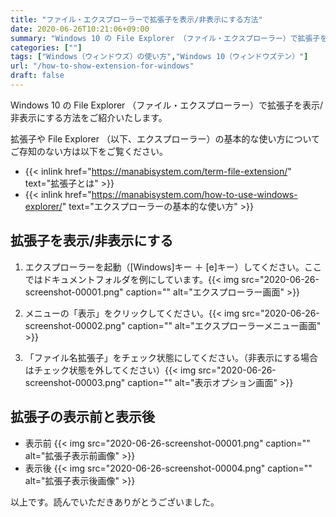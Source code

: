 ```yaml
---
title: "ファイル・エクスプローラーで拡張子を表示/非表示にする方法"
date: 2020-06-26T10:21:06+09:00
summary: "Windows 10 の File Explorer （ファイル・エクスプローラー）で拡張子を表示/非表示にする方法をご紹介いたします。"
categories: [""]
tags: ["Windows（ウィンドウズ）の使い方","Windows 10（ウィンドウズテン）"]
url: "/how-to-show-extension-for-windows"
draft: false
---
```


Windows 10 の File Explorer （ファイル・エクスプローラー）で拡張子を表示/非表示にする方法をご紹介いたします。

拡張子や File Explorer （以下、エクスプローラー）の基本的な使い方についてご存知のない方は以下をご覧ください。

- {{< inlink href="https://manabisystem.com/term-file-extension/" text="拡張子とは" >}}
- {{< inlink href="https://manabisystem.com/how-to-use-windows-explorer/" text="エクスプローラーの基本的な使い方" >}}

## 拡張子を表示/非表示にする

1. エクスプローラーを起動（[Windows]キー ＋ [e]キー）してください。ここではドキュメントフォルダを例にしています。{{< img src="2020-06-26-screenshot-00001.png" caption="" alt="エクスプローラー画面" >}}

2. メニューの「表示」をクリックしてください。{{< img src="2020-06-26-screenshot-00002.png" caption="" alt="エクスプローラーメニュー画面" >}}

3. 「ファイル名拡張子」をチェック状態にしてください。（非表示にする場合はチェック状態を外してください）{{< img src="2020-06-26-screenshot-00003.png" caption="" alt="表示オプション画面" >}}

## 拡張子の表示前と表示後

- 表示前
{{< img src="2020-06-26-screenshot-00001.png" caption="" alt="拡張子表示前画像" >}}
- 表示後
{{< img src="2020-06-26-screenshot-00004.png" caption="" alt="拡張子表示後画像" >}}

以上です。読んでいただきありがとうございました。
